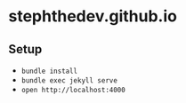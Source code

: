 # stephthedev.github.io

## Setup
* `bundle install`
* `bundle exec jekyll serve`
* `open http://localhost:4000`